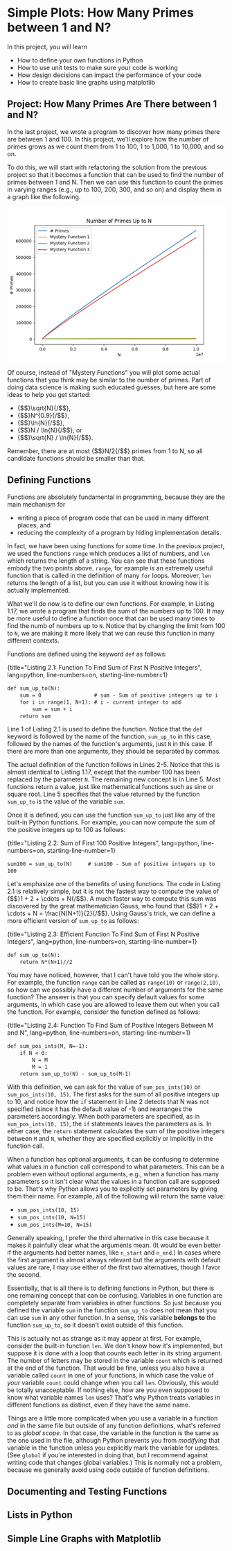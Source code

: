# Simple Plots: How Many Primes between 1 and N?

In this project, you will learn

* How to define your own functions in Python
* How to use unit tests to make sure your code is working
* How design decisions can impact the performance of your code
* How to create basic line graphs using matplotlib

## Project: How Many Primes Are There between 1 and N?

In the last project, we wrote a program to discover how many primes there are between 1 and 100. In this project, we'll explore how the number of primes grows as we count them from 1 to 100, 1 to 1,000, 1 to 10,000, and so on.

To do this, we will start with refactoring the solution from the previous project so that it becomes a function that can be used to find the number of primes between 1 and N. Then we can use this function to count the primes in varying ranges (e.g., up to 100, 200, 300, and so on) and display them in a graph like the following.

![Figure 2.1: Number of Primes](images/number-of-primes.png)

Of course, instead of "Mystery Functions" you will plot some actual functions that you think may be similar to the number of primes. Part of doing data science is making such educated guesses, but here are some ideas to help you get started:

* {$$}\sqrt{N}{/$$},
* {$$}N^{0.9}{/$$},
* {$$}\ln{N}{/$$},
* {$$}N / \ln{N}{/$$}, or
* {$$}\sqrt{N} / \ln{N}{/$$}.

Remember, there are at most {$$}N/2{/$$} primes from 1 to N, so all candidate functions should be smaller than that.

## Defining Functions

Functions are absolutely fundamental in programming, because they are the main mechanism for

* writing a piece of program code that can be used in many different places, and
* reducing the complexity of a program by hiding implementation details.

In fact, we have been using functions for some time. In the previous project, we used the functions `range` which produces a list of numbers, and `len` which returns the length of a string. You can see that these functions embody the two points above. `range`, for example is an extremely useful function that is called in the definition of many `for` loops. Moreover, `len` returns the length of a list, but you can use it without knowing how it is actually implemented.

What we'll do now is to define our own functions. For example, in Listing 1.17, we wrote a program that finds the sum of the numbers up to 100. It may be more useful to define a function once that can be used many times to find the numb of numbers up to `N`. Notice that by changing the limit from 100 to `N`, we are making it more likely that we can reuse this function in many different contexts.

Functions are defined using the keyword `def` as follows:

{title="Listing 2.1: Function To Find Sum of First N Positive Integers", lang=python, line-numbers=on, starting-line-number=1}
~~~~~
def sum_up_to(N):
    sum = 0                 # sum - Sum of positive integers up to i
    for i in range(1, N+1): # i - current integer to add
        sum = sum + i
    return sum
~~~~~

Line 1 of Listing 2.1 is used to define the function. Notice that the `def` keyword is followed by the name of the function, `sum_up_to` in this case, followed by the names of the function's arguments, just `N` in this case. If there are more than one arguments, they should be separated by commas.

The actual definition of the function follows in Lines 2-5. Notice that this is almost identical to Listing 1.17, except that the number 100 has been replaced by the parameter `N`. The remaining new concept is in Line 5. Most functions return a value, just like mathematical functions such as sine or square root. Line 5 specifies that the value returned by the function `sum_up_to` is the value of the variable `sum`.

Once it is defined, you can use the function `sum_up_to` just like any of the built-in Python functions. For example, you can now compute the sum of the positive integers up to 100 as follows:

{title="Listing 2.2: Sum of First 100 Positive Integers", lang=python, line-numbers=on, starting-line-number=1}
~~~~~
sum100 = sum_up_to(N)     # sum100 - Sum of positive integers up to 100
~~~~~

Let's emphasize one of the benefits of using functions. The code in Listing 2.1 is relatively simple, but it is not the fastest way to compute the value of {$$}1 + 2 + \cdots + N{/$$}. A much faster way to compute this sum was discovered by the great mathematician Gauss, who found that {$$}1 + 2 + \cdots + N = \frac{N(N+1)}{2}{/$$}. Using Gauss's trick, we can define a more efficient version of `sum_up_to` as follows:

{title="Listing 2.3: Efficient Function To Find Sum of First N Positive Integers", lang=python, line-numbers=on, starting-line-number=1}
~~~~~
def sum_up_to(N):
    return N*(N+1)//2
~~~~~

You may have noticed, however, that I can't have told you the whole story. For example, the function `range` can be called as `range(10)` or `range(2,10)`, so how can we possibly have a different number of arguments for the same function? The answer is that you can specify default values for some arguments, in which case you are allowed to leave them out when you call the function. For example, consider the function defined as follows:

{title="Listing 2.4: Function To Find Sum of Positive Integers Between M and N", lang=python, line-numbers=on, starting-line-number=1}
~~~~~
def sum_pos_ints(M, N=-1):
    if N < 0:
        N = M
        M = 1
    return sum_up_to(N) - sum_up_to(M-1)
~~~~~

With this definition, we can ask for the value of `sum_pos_ints(10)` or `sum_pos_ints(10, 15)`. The first asks for the sum of all positive integers up to 10, and notice how the `if` statement in Line 2 detects that N was not specified (since it has the default value of -1) and rearranges the parameters accordingly. When both parameters are specified, as in `sum_pos_ints(10, 15)`, the `if` statements leaves the parameters as is. In either case, the `return` statement calculates the sum of the positive integers between `M` and `N`, whether they are specified explicitly or implicitly in the function call.

When a function has optional arguments, it can be confusing to determine what values in a function call correspond to what parameters. This can be a problem even without optional arguments, e.g., when a function has many parameters so it isn't clear what the values in a function call are supposed to be. That's why Python allows you to explicitly set parameters by giving them their name. For example, all of the following will return the same value:

* `sum_pos_ints(10, 15)`
* `sum_pos_ints(10, N=15)`
* `sum_pos_ints(M=10, N=15)`

Generally speaking, I prefer the third alternative in this case because it makes it painfully clear what the arguments mean. (It would be even better if the arguments had better names, like `n_start` and `n_end`.) In cases where the first argument is almost always relevant but the arguments with default values are rare, I may use either of the first two alternatives, though I favor the second.

Essentially, that is all there is to defining functions in Python, but there is one remaining concept that can be confusing. Variables in one function are completely separate from variables in other functions. So just because you defined the variable `sum` in the function `sum_up_to` does not mean that you can use `sum` in any other function. In a sense, this variable **belongs to** the function `sum_up_to`, so it doesn't exist outside of this function.

This is actually not as strange as it may appear at first. For example, consider the built-in function `len`. We don't know how it's implemented, but suppose it is done with a loop that counts each letter in its string argument. The number of letters may be stored in the variable `count` which is returned at the end of the function. That would be fine, unless you also have a variable called `count` in one of your functions, in which case the value of *your* variable `count` could change when you call `len`. Obviously, this would be totally unacceptable. If nothing else, how are you even supposed to know what variable names `len` uses? That's why Python treats variables in different functions as distinct, even if they have the same name.

Things are a little more complicated when you use a variable in a function *and* in the same file but outside of any function definitions, what's referred to as *global scope*. In that case, the variable in the function is the same as the one used in the file, although Python prevents you from *modifying* that variable in the function unless you explicitly mark the variable for updates. (See `global` if you're interested in doing that, but I recommend against writing code that changes global variables.) This is normally not a problem, because we generally avoid using code outside of function definitions.

## Documenting and Testing Functions

## Lists in Python

## Simple Line Graphs with Matplotlib
